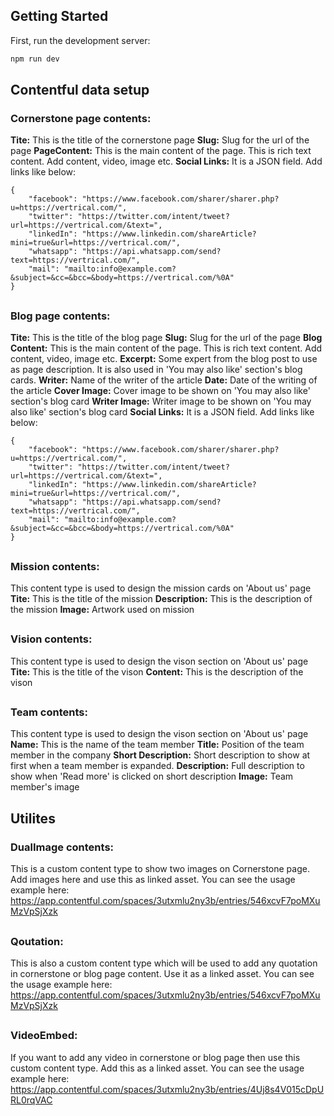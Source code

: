 ## Getting Started

First, run the development server:

```bash
npm run dev
```

## Contentful data setup

### Cornerstone page contents:

**Tite:** This is the title of the cornerstone page
**Slug:** Slug for the url of the page
**PageContent:** This is the main content of the page. This is rich text content. Add content, video, image etc.
**Social Links:** It is a JSON field. Add links like below:

```
{
    "facebook": "https://www.facebook.com/sharer/sharer.php?u=https://vertrical.com/",
    "twitter": "https://twitter.com/intent/tweet?url=https://vertrical.com/&text=",
    "linkedIn": "https://www.linkedin.com/shareArticle?mini=true&url=https://vertrical.com/",
    "whatsapp": "https://api.whatsapp.com/send?text=https://vertrical.com/",
    "mail": "mailto:info@example.com?&subject=&cc=&bcc=&body=https://vertrical.com/%0A"
}
```

##

### Blog page contents:

**Tite:** This is the title of the blog page
**Slug:** Slug for the url of the page
**Blog Content:** This is the main content of the page. This is rich text content. Add content, video, image etc.
**Excerpt:** Some expert from the blog post to use as page description. It is also used in 'You may also like' section's blog cards.
**Writer:** Name of the writer of the article
**Date:** Date of the writing of the article
**Cover Image:** Cover image to be shown on 'You may also like' section's blog card
**Writer Image:** Writer image to be shown on 'You may also like' section's blog card
**Social Links:** It is a JSON field. Add links like below:

```
{
    "facebook": "https://www.facebook.com/sharer/sharer.php?u=https://vertrical.com/",
    "twitter": "https://twitter.com/intent/tweet?url=https://vertrical.com/&text=",
    "linkedIn": "https://www.linkedin.com/shareArticle?mini=true&url=https://vertrical.com/",
    "whatsapp": "https://api.whatsapp.com/send?text=https://vertrical.com/",
    "mail": "mailto:info@example.com?&subject=&cc=&bcc=&body=https://vertrical.com/%0A"
}
```

##

### Mission contents:

This content type is used to design the mission cards on 'About us' page
**Tite:** This is the title of the mission
**Description:** This is the description of the mission
**Image:** Artwork used on mission

##

### Vision contents:

This content type is used to design the vison section on 'About us' page
**Tite:** This is the title of the vison
**Content:** This is the description of the vison

##

### Team contents:

This content type is used to design the vison section on 'About us' page
**Name:** This is the name of the team member
**Title:** Position of the team member in the company
**Short Description:** Short description to show at first when a team member is expanded.
**Description:** Full description to show when 'Read more' is clicked on short description
**Image:** Team member's image

## Utilites

### DualImage contents:

This is a custom content type to show two images on Cornerstone page. Add images here and use this as linked asset. You can see the usage example here:
https://app.contentful.com/spaces/3utxmlu2ny3b/entries/546xcvF7poMXuMzVpSjXzk

##

### Qoutation:

This is also a custom content type which will be used to add any quotation in cornerstone or blog page content. Use it as a linked asset. You can see the usage example here:
https://app.contentful.com/spaces/3utxmlu2ny3b/entries/546xcvF7poMXuMzVpSjXzk

##

### VideoEmbed:

If you want to add any video in cornerstone or blog page then use this custom content type. Add this as a linked asset. You can see the usage example here: https://app.contentful.com/spaces/3utxmlu2ny3b/entries/4Uj8s4V015cDpURL0rqVAC
